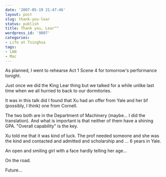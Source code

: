 ```yaml
---
date: '2007-05-19 21:47:46'
layout: post
slug: thank-you-lear
status: publish
title: Thank you, Lear^^
wordpress_id: '9807'
categories:
- Life at Tsinghua
tags:
- LAN
- Mac
---
```


As planned, I went to rehearse Act 1 Scene 4 for tomorrow's performance tonight.  

Just once we did the King Lear thing but we talked for a while unlike last time when we all hurried to back to our dormitories.  

It was in this talk did I found that Xu had an offer from Yale and her bf (possibly, I think) one from Cornell.  

The two both are in the Department of Machinery (maybe... I did the translation). And what is important is that neither of them have a shining GPA. "Overall capability" is the key.  

Xu told me that it was kind of luck. The prof needed someone and she was the kind and contacted and admitted and scholarship and ... 6 years in Yale.  

An open and smiling girl with a face hardly telling her age...  

On the road.  
  
Future...  

